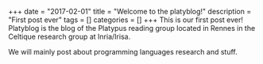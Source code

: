 +++
date = "2017-02-01"
title = "Welcome to the platyblog!"
description = "First post ever"
tags = []
categories = []
+++
This is our first post ever! Platyblog is the blog of the Platypus reading group
located in Rennes in the Celtique research group at Inria/Irisa.

We will mainly post about programming languages research and stuff.
